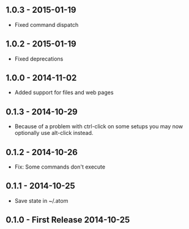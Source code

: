 
## 1.0.3 - 2015-01-19
* Fixed command dispatch

## 1.0.2 - 2015-01-19
* Fixed deprecations

## 1.0.0 - 2014-11-02
* Added support for files and web pages

## 0.1.3 - 2014-10-29
* Because of a problem with ctrl-click on some setups you may now optionally use alt-click instead.

## 0.1.2 - 2014-10-26
* Fix: Some commands don't execute

## 0.1.1 - 2014-10-25
* Save state in ~/.atom

## 0.1.0 - First Release 2014-10-25
